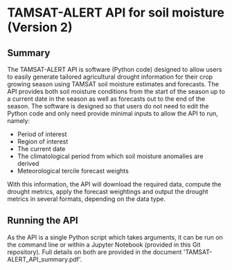 # TAMSAT-ALERT API for soil moisture (Version 2)

## Summary

The TAMSAT-ALERT API is software (Python code) designed to allow users to easily generate tailored agricultural drought information for their crop growing season using TAMSAT soil moisture estimates and forecasts. The API provides both soil moisture conditions from the start of the season up to a current date in the season as well as forecasts out to the end of the season. The software is designed so that users do not need to edit the Python code and only need provide minimal inputs to allow the API to run, namely:

* Period of interest
* Region of interest
* The current date
* The climatological period from which soil moisture anomalies are derived
* Meteorological tercile forecast weights

With this information, the API will download the required data, compute the drought metrics, apply the forecast weightings and output the drought metrics in several formats, depending on the data type.

## Running the API

As the API is a single Python script which takes arguments, it can be run on the command line or within a Jupyter Notebook (provided in this Git repository). Full details on both are provided in the document 'TAMSAT-ALERT_API_summary.pdf'.

